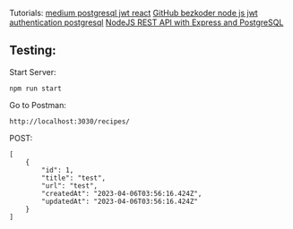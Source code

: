 Tutorials: 
[medium postgresql jwt react](https://medium.com/@rachealkuranchie/node-js-authentication-with-postgresql-sequelize-and-express-js-20ae773da4c9)
[GitHub bezkoder node js jwt authentication postgresql](https://github.com/bezkoder/node-js-jwt-authentication-postgresql)
[NodeJS REST API with Express and PostgreSQL](https://medium.com/bb-tutorials-and-thoughts/how-to-build-nodejs-rest-api-with-express-and-postgresql-674d96d5cb8f)

## Testing: 
Start Server: 
```
npm run start
```

Go to Postman: 
```
http://localhost:3030/recipes/
```

POST: 
```
[
    {
        "id": 1,
        "title": "test",
        "url": "test",
        "createdAt": "2023-04-06T03:56:16.424Z",
        "updatedAt": "2023-04-06T03:56:16.424Z"
    }
]
```